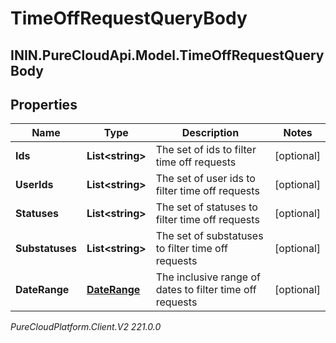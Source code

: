 # TimeOffRequestQueryBody

## ININ.PureCloudApi.Model.TimeOffRequestQueryBody

## Properties

|Name | Type | Description | Notes|
|------------ | ------------- | ------------- | -------------|
| **Ids** | **List&lt;string&gt;** | The set of ids to filter time off requests | [optional] |
| **UserIds** | **List&lt;string&gt;** | The set of user ids to filter time off requests | [optional] |
| **Statuses** | **List&lt;string&gt;** | The set of statuses to filter time off requests | [optional] |
| **Substatuses** | **List&lt;string&gt;** | The set of substatuses to filter time off requests | [optional] |
| **DateRange** | [**DateRange**](DateRange) | The inclusive range of dates to filter time off requests | [optional] |



_PureCloudPlatform.Client.V2 221.0.0_
